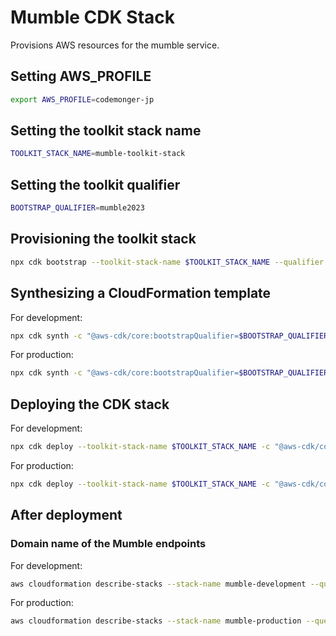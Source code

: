 # Mumble CDK Stack

Provisions AWS resources for the mumble service.

## Setting AWS_PROFILE

```sh
export AWS_PROFILE=codemonger-jp
```

## Setting the toolkit stack name

```sh
TOOLKIT_STACK_NAME=mumble-toolkit-stack
```

## Setting the toolkit qualifier

```sh
BOOTSTRAP_QUALIFIER=mumble2023
```

## Provisioning the toolkit stack

```sh
npx cdk bootstrap --toolkit-stack-name $TOOLKIT_STACK_NAME --qualifier $BOOTSTRAP_QUALIFIER
```

## Synthesizing a CloudFormation template

For development:

```sh
npx cdk synth -c "@aws-cdk/core:bootstrapQualifier=$BOOTSTRAP_QUALIFIER"
```

For production:

```sh
npx cdk synth -c "@aws-cdk/core:bootstrapQualifier=$BOOTSTRAP_QUALIFIER" -c "mumble:stage=production"
```

## Deploying the CDK stack

For development:

```sh
npx cdk deploy --toolkit-stack-name $TOOLKIT_STACK_NAME -c "@aws-cdk/core:bootstrapQualifier=$BOOTSTRAP_QUALIFIER"
```

For production:

```sh
npx cdk deploy --toolkit-stack-name $TOOLKIT_STACK_NAME -c "@aws-cdk/core:bootstrapQualifier=$BOOTSTRAP_QUALIFIER" -c "mumble:stage=production"
```

## After deployment

### Domain name of the Mumble endpoints

For development:

```sh
aws cloudformation describe-stacks --stack-name mumble-development --query "Stacks[0].Outputs[?OutputKey=='MumbleApiDistributionDomainName']|[0].OutputValue" --output text
```

For production:

```sh
aws cloudformation describe-stacks --stack-name mumble-production --query "Stacks[0].Outputs[?OutputKey=='MumbleApiDistributionDomainName']|[0].OutputValue" --output text
```